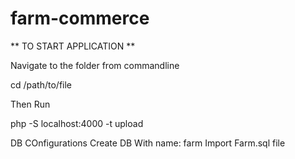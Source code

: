 # farm-commerce

** TO START APPLICATION **

Navigate to the folder from commandline

cd  /path/to/file

Then Run 

php -S localhost:4000 -t upload

DB COnfigurations
Create DB With name: farm
Import Farm.sql file

